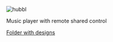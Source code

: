 ![hubbl](http://i.imgur.com/mXun4DR.png?1)

Music player with remote shared control

[Folder with designs](https://drive.google.com/folderview?id=0B3O32AMVlmiwYWZaY2I2WkJJRFU&usp=sharing)
